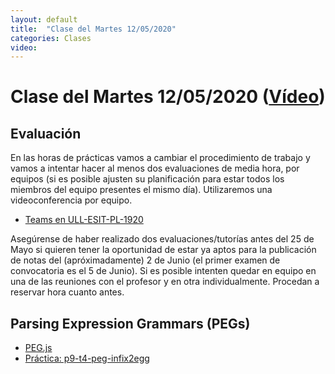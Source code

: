 ```yaml
---
layout: default
title:  "Clase del Martes 12/05/2020"
categories: Clases
video: 
---
```


# Clase del Martes 12/05/2020  ([Vídeo]({{page.video}}))

## Evaluación

En las horas de prácticas vamos a cambiar el procedimiento de trabajo y vamos a intentar hacer al menos dos evaluaciones de media hora,  por equipos (si es posible ajusten su planificación para estar todos los miembros del equipo presentes el mismo día). Utilizaremos una videoconferencia por equipo.

* [Teams en ULL-ESIT-PL-1920](https://github.com/orgs/ULL-ESIT-PL-1920/teams)

Asegúrense de haber realizado dos evaluaciones/tutorías antes del 25 de Mayo si quieren tener la oportunidad de estar ya aptos para la publicación de notas del (apróximadamente) 2 de Junio (el primer examen de convocatoria es el 5 de Junio). Si es posible intenten quedar en equipo en una de las reuniones con el profesor y en otra individualmente.
Procedan a reservar hora cuanto antes.

## Parsing Expression Grammars (PEGs)

* [PEG.js]({{site.baseurl}}/tema4-parsing-expression-grammars/pegjs)
* [Práctica: p9-t4-peg-infix2egg]({{site.baseurl}}/tema4-parsing-expression-grammars/practicas/p9-t4-peg-infix2egg)